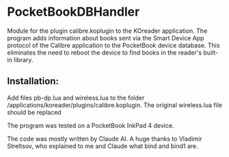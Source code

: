 # PocketBookDBHandler
Module for the plugin calibre.koplugin to the KOreader application. The program adds information about books sent via the Smart Device App protocol of the Calibre application to the PocketBook device database. This eliminates the need to reboot the device to find books in the reader's built-in library.

## Installation:
Add files pb-dp.lua and wireless.lua to the folder /applications/koreader/plugins/calibre.koplugin.
The original wireless.lua file should be replaced

The program was tested on a PocketBook InkPad 4 device.

The code was mostly written by Claude AI. A huge thanks to Vladimir Streltsov, who explained to me and Claude what bind and bind1 are.
